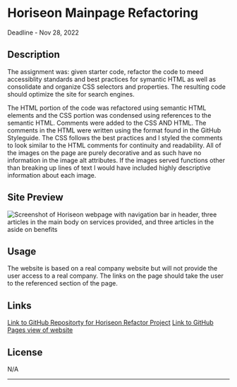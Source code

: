 # Horiseon Mainpage Refactoring
Deadline - Nov 28, 2022

## Description

The assignment was: given starter code, refactor the code to meed accessiblity standards and best practices for symantic HTML as well as consolidate and organize CSS selectors and properties. The resulting code should optimize the site for search engines.

The HTML portion of the code was refactored using semantic HTML elements and the CSS portion was condensed using references to the semantic HTML. Comments were added to the CSS AND HTML. The comments in the
HTML were written using the format found in the GitHub Styleguide. The CSS follows the best practices and I styled the comments to look similar to the HTML comments for continuity and readability. All of the images on the page are purely decorative and as such have no information in the image alt attributes. If the images served functions other than breaking up lines of text I would have included highly descriptive information about each image.


## Site Preview

![Screenshot of Horiseon webpage with navigation bar in header, three articles in the main body on services provided, and three articles in the aside on benefits](/assets/images/jrwesch.github.io_horiseon-mainpage-refactor_.png?raw=true "Horiseon Mainpage")


## Usage

The website is based on a real company website but will not provide the user access to a real company. The links on the page should take the user to the referenced section of the page.

## Links

[Link to GitHub Repositorty for Horiseon Refactor Project](https://github.com/jrwesch/horiseon-mainpage-refactor)
[Link to GitHub Pages view of website](https://jrwesch.github.io/horiseon-mainpage-refactor)

## License

N/A

---
